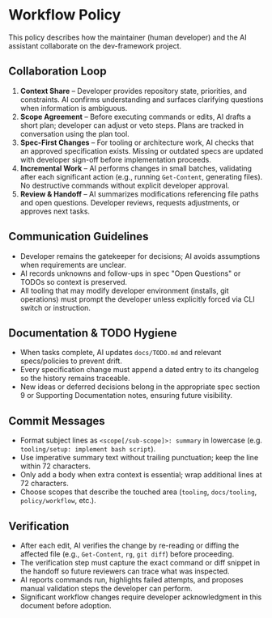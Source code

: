 # Workflow Policy

This policy describes how the maintainer (human developer) and the AI assistant collaborate on the dev-framework project.

## Collaboration Loop

1. **Context Share** – Developer provides repository state, priorities, and constraints. AI confirms understanding and surfaces clarifying questions when information is ambiguous.
2. **Scope Agreement** – Before executing commands or edits, AI drafts a short plan; developer can adjust or veto steps. Plans are tracked in conversation using the plan tool.
3. **Spec-First Changes** – For tooling or architecture work, AI checks that an approved specification exists. Missing or outdated specs are updated with developer sign-off before implementation proceeds.
4. **Incremental Work** – AI performs changes in small batches, validating after each significant action (e.g., running `Get-Content`, generating files). No destructive commands without explicit developer approval.
5. **Review & Handoff** – AI summarizes modifications referencing file paths and open questions. Developer reviews, requests adjustments, or approves next tasks.

## Communication Guidelines

- Developer remains the gatekeeper for decisions; AI avoids assumptions when requirements are unclear.
- AI records unknowns and follow-ups in spec "Open Questions" or TODOs so context is preserved.
- All tooling that may modify developer environment (installs, git operations) must prompt the developer unless explicitly forced via CLI switch or instruction.

## Documentation & TODO Hygiene

- When tasks complete, AI updates `docs/TODO.md` and relevant specs/policies to prevent drift.
- Every specification change must append a dated entry to its changelog so the history remains traceable.
- New ideas or deferred decisions belong in the appropriate spec section 9 or Supporting Documentation notes, ensuring future visibility.

## Commit Messages

- Format subject lines as `<scope[/sub-scope]>: summary` in lowercase (e.g. `tooling/setup: implement bash script`).
- Use imperative summary text without trailing punctuation; keep the line within 72 characters.
- Only add a body when extra context is essential; wrap additional lines at 72 characters.
- Choose scopes that describe the touched area (`tooling`, `docs/tooling`, `policy/workflow`, etc.).

## Verification

- After each edit, AI verifies the change by re-reading or diffing the affected file (e.g., `Get-Content`, `rg`, `git diff`) before proceeding.
- The verification step must capture the exact command or diff snippet in the handoff so future reviewers can trace what was inspected.
- AI reports commands run, highlights failed attempts, and proposes manual validation steps the developer can perform.
- Significant workflow changes require developer acknowledgment in this document before adoption.
